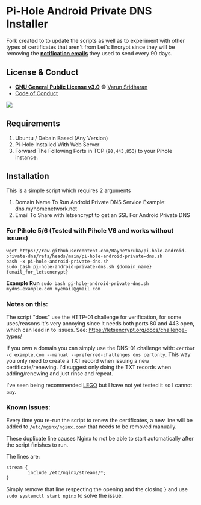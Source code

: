 # Pi-Hole Android Private DNS Installer

Fork created to to update the scripts as well as to experiment with other types of certificates that aren't from Let's Encrypt since they will be removing the [**notification emails**](https://letsencrypt.org/2025/01/22/ending-expiration-emails/) they used to send every 90 days.




## License & Conduct
- [**GNU General Public License v3.0**](https://github.com/varunsridharan/pi-hole-android-private-dns/blob/main/LICENSE) © [Varun Sridharan](website)
- [Code of Conduct](https://github.com/varunsridharan/.github/blob/main/CODE_OF_CONDUCT.md)




<img src="https://raw.githubusercontent.com/varunsridharan/pi-hole-android-private-dns/master/assets/banner.jpg"> <br/>





## Requirements
1. Ubuntu / Debain Based (Any Version)
2. Pi-Hole Installed With Web Server
3. Forward The Following Ports in TCP (`80,443,853`) to your Pihole instance.


## Installation
This is a simple script which requires 2 arguments
1. Domain Name To Run Android Private DNS Service Example: dns.myhomenetwork.net 
2. Email To Share with letsencrypt to get an SSL For Android Private DNS

### For Pihole 5/6 (Tested with Pihole V6 and works without issues)
```
wget https://raw.githubusercontent.com/RayneYoruka/pi-hole-android-private-dns/refs/heads/main/pi-hole-android-private-dns.sh
bash -x pi-hole-android-private-dns.sh
sudo bash pi-hole-android-private-dns.sh {domain_name} {email_for_letsencrypt}
```

**Example Run** `sudo bash pi-hole-android-private-dns.sh mydns.example.com myemail@gmail.com`


### **Notes on this:**
The script "does" use the HTTP-01 challenge for verification, for some uses/reasons it's very annoying since it needs both ports 80 and 443 open, which can lead in to issues. See: https://letsencrypt.org/docs/challenge-types/


If you own a domain you can simply use the DNS-01 challenge with: ```certbot -d example.com --manual --preferred-challenges dns certonly```. This way you only need to create a TXT record when issuing a new certificate/renewing. I'd suggest only doing the TXT records when adding/renewing and just rinse and repeat.

I've seen being recommended [LEGO](https://github.com/go-acme/lego) but I have not yet tested it so I cannot say. 




### **Known issues:**
Every time you re-run the script to renew the certificates, a new line will be added to ```/etc/nginx/nginx.conf``` that needs to be removed manually. 

These duplicate line causes Nginx to not be able to start automatically after the script finishes to run.

The lines are:

    stream {
            include /etc/nginx/streams/*;
    }

Simply remove that line respecting the opening and the closing } and use ```sudo systemctl start nginx``` to solve the issue.

<!-- END common-footer.mustache -->
